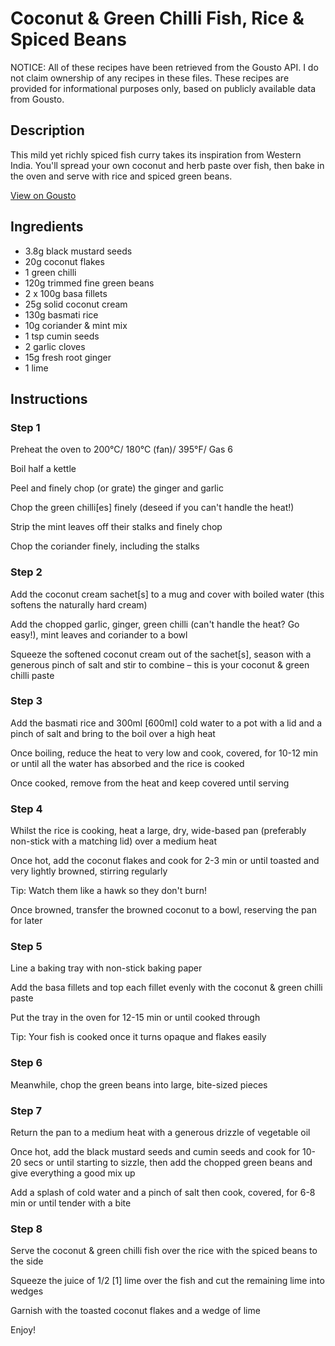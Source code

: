 # Coconut & Green Chilli Fish, Rice & Spiced Beans

NOTICE: All of these recipes have been retrieved from the Gousto API. I do not claim ownership of any recipes in these files. These recipes are provided for informational purposes only, based on publicly available data from Gousto.

## Description

This mild yet richly spiced fish curry takes its inspiration from Western India. You'll spread your own coconut and herb paste over fish, then bake in the oven and serve with rice and spiced green beans. 

[View on Gousto](https://www.gousto.co.uk/recipes/cookbook/coconut-green-chilli-fish-rice-spiced-beans)

## Ingredients

- 3.8g black mustard seeds
- 20g coconut flakes
- 1 green chilli
- 120g trimmed fine green beans
- 2 x 100g basa fillets
- 25g solid coconut cream
- 130g basmati rice
- 10g coriander & mint mix
- 1 tsp cumin seeds
- 2 garlic cloves
- 15g fresh root ginger
- 1 lime

## Instructions


### Step 1

Preheat the oven to 200°C/ 180°C (fan)/ 395°F/ Gas 6

Boil half a kettle

Peel and finely chop (or grate) the ginger and garlic

Chop the green chilli<span class="text-danger">[es]</span> finely (deseed if you can't handle the heat!)

Strip the mint leaves off their stalks and finely chop

Chop the coriander finely, including the stalks


### Step 2

Add the coconut cream sachet<span class="text-danger">[s] </span>to a mug and cover with boiled water (this softens the naturally hard cream)

Add the chopped garlic, ginger, green chilli (can't handle the heat? Go easy!), mint leaves and coriander to a bowl

Squeeze the softened coconut cream out of the sachet<span class="text-danger">[s]</span>, season with a generous pinch of salt and stir to combine – this is your coconut & green chilli paste


### Step 3

Add the basmati rice and 300ml<span class="text-danger"> [600ml]</span> cold water to a pot with a lid and a pinch of salt and bring to the boil over a high heat

Once boiling, reduce the heat to very low and cook, covered, for 10-12 min or until all the water has absorbed and the rice is cooked

Once cooked, remove from the heat and keep covered until serving


### Step 4

Whilst the rice is cooking, heat a large, dry, wide-based pan (preferably non-stick with a matching lid) over a medium heat

Once hot, add the coconut flakes and cook for 2-3 min or until toasted and very lightly browned, stirring regularly

Tip: Watch them like a hawk so they don't burn!

Once browned, transfer the browned coconut to a bowl, reserving the pan for later


### Step 5

Line a baking tray with non-stick baking paper

Add the basa fillets and top each fillet evenly with the coconut & green chilli paste

Put the tray in the oven for 12-15 min or until cooked through

Tip: Your fish is cooked once it turns opaque and flakes easily


### Step 6

Meanwhile, chop the green beans into large, bite-sized pieces


### Step 7

Return the pan to a medium heat with a generous drizzle of vegetable oil

Once hot, add the black mustard seeds and cumin seeds and cook for 10-20 secs or until starting to sizzle, then add the chopped green beans and give everything a good mix up

Add a splash of cold water and a pinch of salt then cook, covered, for 6-8 min or until tender with a bite

### Step 8

Serve the coconut & green chilli fish over the rice with the spiced beans to the side

Squeeze the juice of 1/2 <span class="text-danger">[1]</span> lime over the fish and cut the remaining lime into wedges

Garnish with the toasted coconut flakes and a wedge of lime

Enjoy!

